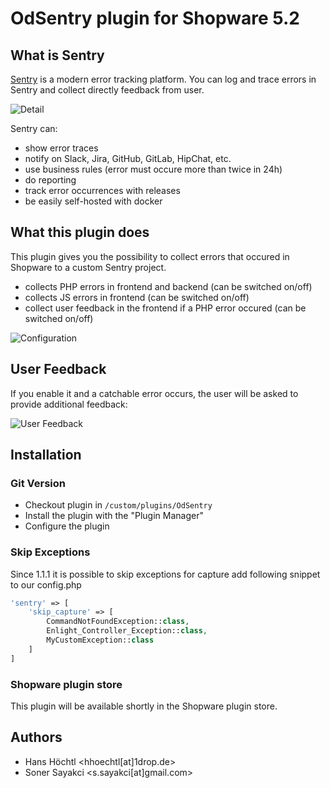 # OdSentry plugin for Shopware 5.2

## What is Sentry
[Sentry](https://sentry.io) is a modern error tracking platform. You can log and trace errors in Sentry and collect directly feedback from user.

![Detail](https://drive.google.com/uc?export=view&id=0B_KpXXAo-7I-aWo5Mi1DWkxqNzg)

Sentry can:

* show error traces
* notify on Slack, Jira, GitHub, GitLab, HipChat, etc.
* use business rules (error must occure more than twice in 24h)
* do reporting
* track error occurrences with releases
* be easily self-hosted with docker

## What this plugin does

This plugin gives you the possibility to collect errors that occured in Shopware to a custom Sentry project.

* collects PHP errors in frontend and backend (can be switched on/off)
* collects JS errors in frontend (can be switched on/off)
* collect user feedback in the frontend if a PHP error occured (can be switched on/off)

![Configuration](https://drive.google.com/uc?export=view&id=0B_KpXXAo-7I-ZkxqLUFTZ1UxNnc)

## User Feedback

If you enable it and a catchable error occurs, the user will be asked to provide additional feedback:

![User Feedback](https://drive.google.com/uc?export=view&id=0B_KpXXAo-7I-Q29RMHZzZkd1T0k)

## Installation

### Git Version
* Checkout plugin in `/custom/plugins/OdSentry`
* Install the plugin with the "Plugin Manager"
* Configure the plugin

### Skip Exceptions
Since 1.1.1 it is possible to skip exceptions for capture add following snippet to our config.php
````php
'sentry' => [
    'skip_capture' => [
        CommandNotFoundException::class,
        Enlight_Controller_Exception::class,
        MyCustomException::class
    ]
]
````

### Shopware plugin store

This plugin will be available shortly in the Shopware plugin store.

## Authors

* Hans Höchtl <hhoechtl[at]1drop.de>
* Soner Sayakci <s.sayakci[at]gmail.com>
